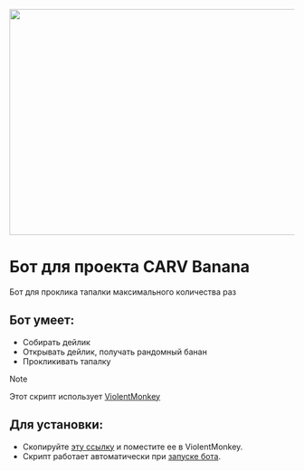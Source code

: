 <p align="center"><img src="https://hashtelegraph.com/wp-content/uploads/2024/09/Banana-Telegram-Game-1024x576.jpg" width="600" height="400" /></p>

# Бот для проекта CARV Banana
Бот для проклика тапалки максимального количества раз
## Бот умеет:
- Собирать дейлик
- Открывать дейлик, получать рандомный банан
- Прокликивать тапалку

> [!NOTE]
> Этот скрипт использует [ViolentMonkey](https://violentmonkey.github.io)

## Для установки:
- Скопируйте [эту ссылку](https://github.com/xorascs/Banana/raw/main/banana.js) и поместите ее в ViolentMonkey.
- Скрипт работает автоматически при [запуске бота](https://t.me/OfficialBananaBot/banana?startapp=referral=P9J4RE).
